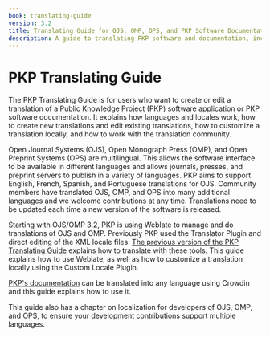```yaml
---
book: translating-guide
version: 3.2
title: Translating Guide for OJS, OMP, OPS, and PKP Software Documentation
description: A guide to translating PKP software and documentation, including Open Journal Systems (OJS), Open Monograph Press (OMP), and Open Preprint Systems (OPS)
---
```


# PKP Translating Guide

The PKP Translating Guide is for users who want to create or edit a translation of a Public Knowledge Project (PKP) software application or PKP software documentation. It explains how languages and locales work, how to create new translations and edit existing translations, how to customize a translation locally, and how to work with the translation community.

Open Journal Systems (OJS), Open Monograph Press (OMP), and Open Preprint Systems (OPS) are multilingual. This allows the software interface to be available in different languages and allows journals, presses, and preprint servers to publish in a variety of languages. PKP aims to support English, French, Spanish, and Portuguese translations for OJS. Community members have translated OJS, OMP, and OPS into many additional languages and we welcome contributions at any time. Translations need to be updated each time a new version of the software is released.

Starting with OJS/OMP 3.2, PKP is using Weblate to manage and do translations of OJS and OMP. Previously PKP used the Translator Plugin and direct editing of the XML locale files. [The previous version of the PKP Translating Guide](/translating-guide/3.1/en/) explains how to translate with these tools. This guide explains how to use Weblate, as well as how to customize a translation locally using the Custom Locale Plugin.

[PKP's documentation](https://docs.pkp.sfu.ca/) can be translated into any language using Crowdin and this guide explains how to use it.

This guide also has a chapter on localization for developers of OJS, OMP, and OPS, to ensure your development contributions support multiple languages.
